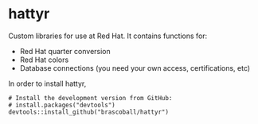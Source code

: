 # hattyr
Custom libraries for use at Red Hat. It contains functions for:
- Red Hat quarter conversion
- Red Hat colors
- Database connections (you need your own access, certifications, etc)

In order to install hattyr,
```
# Install the development version from GitHub:
# install.packages("devtools")
devtools::install_github("brascoball/hattyr") 
```
